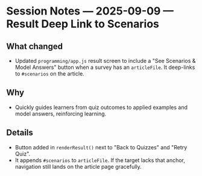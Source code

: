 # Session Notes — 2025-09-09 — Result Deep Link to Scenarios

## What changed
- Updated `programming/app.js` result screen to include a "See Scenarios & Model Answers" button when a survey has an `articleFile`. It deep-links to `#scenarios` on the article.

## Why
- Quickly guides learners from quiz outcomes to applied examples and model answers, reinforcing learning.

## Details
- Button added in `renderResult()` next to "Back to Quizzes" and "Retry Quiz".
- It appends `#scenarios` to `articleFile`. If the target lacks that anchor, navigation still lands on the article page gracefully.

